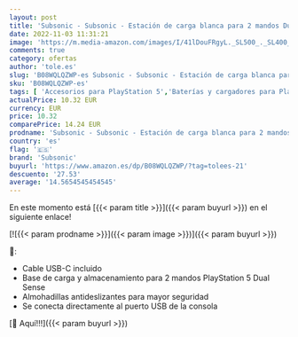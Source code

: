 ```yaml
---
layout: post
title: 'Subsonic - Subsonic - Estación de carga blanca para 2 mandos Dual Sense PS5 - Estación de carga doble Playstation 5  PlayStation 5 '
date: 2022-11-03 11:31:21
image: 'https://m.media-amazon.com/images/I/41lDouFRgyL._SL500_._SL400_.jpg'
comments: true
category: ofertas
author: 'tole.es'
slug: 'B08WQLQZWP-es Subsonic - Subsonic - Estación de carga blanca para 2...'
sku: 'B08WQLQZWP-es'
tags: [ 'Accesorios para PlayStation 5','Baterías y cargadores para PlayStation 5','Cargadores para PlayStation 5','Hardware y juegos para PlayStation 5','Videojuegos','playstation','ps5','subsonic','🇪🇸', ]
actualPrice: 10.32 EUR
currency: EUR
price: 10.32
comparePrice: 14.24 EUR
prodname: 'Subsonic - Subsonic - Estación de carga blanca para 2 mandos Dual Sense PS5 - Estación de carga doble Playstation 5  PlayStation 5 '
country: 'es'
flag: '🇪🇸'
brand: 'Subsonic'
buyurl: 'https://www.amazon.es/dp/B08WQLQZWP/?tag=tolees-21'
descuento: '27.53'
average: '14.5654545454545'
---
```


En este momento está [{{< param title >}}]({{< param buyurl >}}) en el siguiente enlace!

[![{{< param prodname >}}]({{< param image >}})]({{< param buyurl >}})

🔎:

- Cable USB-C incluido
- Base de carga y almacenamiento para 2 mandos PlayStation 5 Dual Sense
- Almohadillas antideslizantes para mayor seguridad
- Se conecta directamente al puerto USB de la consola

[🛒 Aquí!!!]({{< param buyurl >}})
